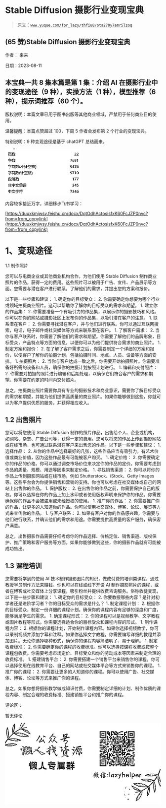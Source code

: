 # Stable Diffusion 摄影行业变现宝典

> 原文：[`www.yuque.com/for_lazy/thfiu8/ota270y7amr5lzoq`](https://www.yuque.com/for_lazy/thfiu8/ota270y7amr5lzoq)



## (65 赞)Stable Diffusion 摄影行业变现宝典 

作者： 来来 

日期：2023-08-11 

## 本宝典一共 8 集本篇是第 1 集：介绍 AI 在摄影行业中的变现途径（9 种），实操方法（1 种），模型推荐（6 种），提示词推荐（60 个）。 

版权说明：本篇文章已用于图书出版等其他商业领域，严禁用于任何商业目的使用。 

温馨提醒：本篇点赞超过 100，下周 5 作者会发布第 2 个行业的变现宝典。 

特别说明：9 种变现途径是基于 chatGPT 总结而来。 

![](img/96ad58d29c9ba2dc8be8c5e83f1c8cd3.png) 

内容较多接近万字，详细移步飞书学习： 

[https://duuxkmjwsy.feishu.cn/docx/DqtOdhActosisfxK60FcJZP0nvc?from=from_copylink](https://duuxkmjwsy.feishu.cn/docx/DqtOdhActosisfxK60FcJZP0nvc?from=from_copylink) 

# 1、变现途径 

1.1 制作照片 

您可以与电商企业或其他商业机构合作，为他们使用 Stable Diffusion 制作商业照片的作品，获得一定的费用。这些照片可以被用于广告、宣传、产品展示等方面。您需要与潜在客户进行联系，了解他们的需求，并提出您的方案和报价。 

以下是一些步骤和建议： <ne-oli index-type="0">1.  确定你的目标受众： <ne-oli index-type="0">2.  你需要确定你想要为哪个行业或领域拍摄商业照片。这可以帮助你了解你的目标受众的需求和期望。 <ne-oli index-type="0">1.  建立你的作品集： <ne-oli index-type="0">2.  你需要准备一个有吸引力的作品集，以展示你的摄影技巧和风格。你可以在你的网站或摄影社区上发布你的作品集，以吸引潜在客户的注意。 <ne-oli index-type="0">1.  联系潜在客户： <ne-oli index-type="0">2.  你需要寻找潜在客户，并与他们进行联系。你可以通过互联网搜索，电话，电子邮件或社交媒体等方式来联系潜在客户。 <ne-oli index-type="0">1.  了解客户需求： <ne-oli index-type="0">2.  当你与客户联系时，你需要了解他们的需求和期望。你需要了解他们的品牌形象，目标受众，产品特点等方面的信息，以便你可以为他们提供符合需求的商业照片。 <ne-oli index-type="0">1.  制定方案和报价： <ne-oli index-type="0">2.  在了解了客户需求之后，你需要制定一个详细的方案和报价，以便客户了解你的拍摄计划，包括拍摄时间、地点、人员、设备等方面的安排。 <ne-oli index-type="0">1.  拍摄照片： <ne-oli index-type="0">2.  当你与客户达成一致之后，你需要开始拍摄照片。你需要准备好所需的设备和人员，确保你的拍摄计划按照计划进行。 <ne-oli index-type="0">1.  编辑和交付照片： <ne-oli index-type="0">2.  你需要对拍摄的照片进行编辑和后期处理，以确保它们符合客户的需求和期望。你需要在约定的时间内交付照片。 

总之，拍摄商业照片需要你具有专业的摄影技术和商业意识，需要你了解目标受众的需求和期望，并能为他们提供高质量的商业照片。如果你能够做到这些，你就可以为客户提供优质的服务，并获得相应收入。 

## 1.2 出售照片 

您可以将您使用 Stable Diffusion 制作的照片作品，出售给个人、企业或机构，如网站、杂志、广告公司等，获得一定的费用。您可以将您的作品上传到摄影网站或在线市场，也可通过联系潜在客户来出售您的作品。以下是一些步骤和建议： <ne-oli index-type="0">1.  选择作品： <ne-oli index-type="0">2.  从你的作品中选择最好的几张，这些作品应当有吸引力，有艺术价值或商业价值，因为这些作品最有可能被客户购买。 <ne-oli index-type="0">1.  确定价格： <ne-oli index-type="0">2.  你需要确定你的作品的价格。你可以通过调查市场价位来决定你的作品的定价。你需要考虑到作品的质量、规模、用途等因素来制定价格。 <ne-oli index-type="0">1.  寻找销售渠道： <ne-oli index-type="0">2.  你可以将你的作品上传到摄影网站或在线市场，例如 Shutterstock、iStock、Getty Images 等。这些平台会为你提供销售和营销的支持。你也可以考虑在社交媒体或自己的网站上出售你的作品。 <ne-oli index-type="0">1.  保护版权： <ne-oli index-type="0">2.  在出售你的作品之前，你需要保护自己的版权。你可以选择在你的作品上加上水印或者使用版权声明来保护你的作品。你需要确保你的作品不会被盗用或未经授权的使用。 <ne-oli index-type="0">1.  推广你的作品： <ne-oli index-type="0">2.  你需要推广你的作品，让更多的人知道你的作品。你可以使用社交媒体、博客、论坛、展览等方式来宣传你的作品。 <ne-oli index-type="0">1.  与客户联系： <ne-oli index-type="0">2.  如果有客户对你的作品感兴趣，你需要与他们进行联系，并确认他们的需求和用途。你需要提供高质量的客户服务，确保客户满意。 

总之，出售摄影作品需要仔细考虑你的作品选择、价格定位、销售渠道、版权保护、推广策略和客户服务等方面。如果你能够做到这些，你的摄影作品就有可能被成功售出。 

## 1.3 课程培训 

您需要将学到的使用 AI 技术制作摄影图片的知识，做成付费的培训类课程，通过教授学员制作方法来赚钱。你也可以在线或线下开设 AI 制作摄影照片的课程，或者在博客或社交媒体上分享课程，吸引粉丝并提供收费咨询服务。俗称收徒变现，以下是一些步骤和建议： <ne-oli index-type="0">1.  确定你的目标受众： <ne-oli index-type="0">2.  你要教授哪些内容？是针对初学者还是进阶学习者？你的目标受众的需求是什么？ <ne-oli index-type="0">1.  制定课程计划： <ne-oli index-type="0">2.  根据你的目标受众，制定一份详细的课程计划。确保你的课程内容有足够的深度和广度，能够满足学生的需求。 <ne-oli index-type="0">1.  确定课程形式： <ne-oli index-type="0">2.  你的课程可以是视频教学、文字教程或图片教程等形式。你需要选择适合你的目标受众和课程内容的形式。 <ne-oli index-type="0">1.  制作课程内容： <ne-oli index-type="0">2.  根据你的课程计划，开始制作课程内容。如果你选择视频教学，你可以录制视频并添加字幕和注释。如果你选择文字教程，你需要编写详细的教程并添加图片。无论你选择哪种形式，确保你的课程内容简洁明了、易于理解。 <ne-oli index-type="0">1.  制定收费标准： <ne-oli index-type="0">2.  你需要确定你的课程的收费标准。你可以选择按课程收费或按整个课程包收费。你需要考虑市场定价、目标受众和你的劳动成本等因素来制定合理的收费标准。 <ne-oli index-type="0">1.  搭建销售平台： <ne-oli index-type="0">2.  你需要搭建一个销售平台来销售你的课程。你可以选择使用在线教育平台、自己的网站或社交媒体平台等方式来销售你的课程。 <ne-oli index-type="0">1.  推广你的课程： <ne-oli index-type="0">2.  你需要让更多的人知道你的课程。你可以使用广告、社交媒体、博客、论坛等方式来推广你的课程。 

总之，如果你想将摄影教学做成知识付费，你需要制定详细的计划、制作优质的课程内容、制定合理的收费标准、搭建销售平台和推广你的课程。 

评论区： 

暂无评论 

![](img/894d30a529e7c37bcd3392323c99941c.png)  